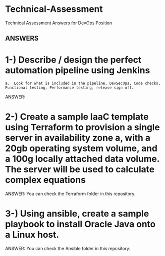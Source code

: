 # Technical-Assessment
Technical Assessment Answers for DevOps Position

## ANSWERS
# 1-) Describe / design the perfect automation pipeline using Jenkins
    a.	Look for what is included in the pipeline, DevSecOps, Code checks, Functional testing, Performance testing, release sign off.

ANSWER:

# 2-) Create a sample IaaC template using Terraform to provision a single server in availability zone a, with a 20gb operating system volume, and a 100g locally attached data volume. The server will be used to calculate complex equations

ANSWER:  You can check the Terraform folder in this repository.

# 3-) Using ansible, create a sample playbook to install Oracle Java onto a Linux host.

ANSWER:  You can check the Ansible folder in this repository.
